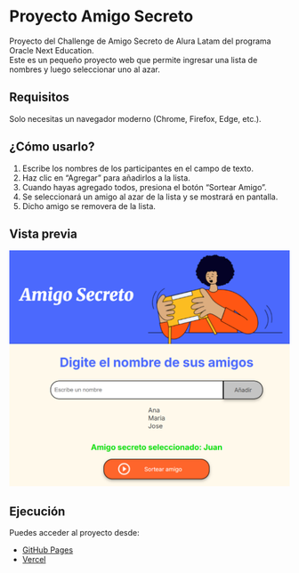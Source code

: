 # Proyecto Amigo Secreto

Proyecto del Challenge de Amigo Secreto de Alura Latam del programa Oracle Next Education.  
Este es un pequeño proyecto web que permite ingresar una lista de nombres y luego seleccionar uno al azar.

## Requisitos

Solo necesitas un navegador moderno (Chrome, Firefox, Edge, etc.).

## ¿Cómo usarlo?

1. Escribe los nombres de los participantes en el campo de texto.
2. Haz clic en “Agregar” para añadirlos a la lista.
3. Cuando hayas agregado todos, presiona el botón “Sortear Amigo”.
4. Se seleccionará un amigo al azar de la lista y se mostrará en pantalla.
5. Dicho amigo se removera de la lista.

## Vista previa

![Captura del proyecto](./assets/captura-vista-previa.png)

## Ejecución

Puedes acceder al proyecto desde:

- [GitHub Pages](https://cesarraulvh.github.io/challenge-amigo-secreto/)
- [Vercel](https://challenge-amigo-secreto-lyart-seven.vercel.app/)